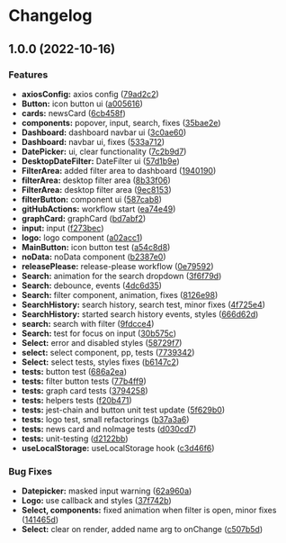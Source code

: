 # Changelog

## 1.0.0 (2022-10-16)


### Features

* **axiosConfig:** axios config ([79ad2c2](https://github.com/leralys/dispatcher-new/commit/79ad2c29c838e1cd8ffa510ac9181d33667061dc))
* **Button:** icon button ui ([a005616](https://github.com/leralys/dispatcher-new/commit/a005616d77c3c143b1cdded35084c9cf6bc29786))
* **cards:** newsCard ([6cb458f](https://github.com/leralys/dispatcher-new/commit/6cb458f47a26cb56a6d588176696141132146517))
* **components:** popover, input, search, fixes ([35bae2e](https://github.com/leralys/dispatcher-new/commit/35bae2edcfbbc883ea832f1cfb1f26b9a9b48a37))
* **Dashboard:** dashboard navbar ui ([3c0ae60](https://github.com/leralys/dispatcher-new/commit/3c0ae60749c0646d67039ee4c8031bd8ace13763))
* **Dashboard:** navbar ui, fixes ([533a712](https://github.com/leralys/dispatcher-new/commit/533a71258554f4ef1d9b2fdab43e09c52f557b26))
* **DatePicker:** ui, clear functionality ([7c2b9d7](https://github.com/leralys/dispatcher-new/commit/7c2b9d757aa9f12c67a17d6e2094c0bfaa3623cb))
* **DesktopDateFilter:** DateFilter ui ([57d1b9e](https://github.com/leralys/dispatcher-new/commit/57d1b9e01d8bef6fea0469cd8fa365b0cbec859d))
* **FilterArea:** added filter area to dashboard ([1940190](https://github.com/leralys/dispatcher-new/commit/1940190dd3ad99dd5a4aeac10cfa80b1c2b04af3))
* **filterArea:** desktop filter area ([8b33f06](https://github.com/leralys/dispatcher-new/commit/8b33f06771a296ec5d18f4bd1cc38570dc9a3bc8))
* **FilterArea:** desktop filter area ([9ec8153](https://github.com/leralys/dispatcher-new/commit/9ec8153204cb576afeaf36949185935c259b99a4))
* **filterButton:** component ui ([587cab8](https://github.com/leralys/dispatcher-new/commit/587cab89e4b9f372a47f91471c8b5c642d2fa28b))
* **gitHubActions:** workflow start ([ea74e49](https://github.com/leralys/dispatcher-new/commit/ea74e49afb1417576d18de5b7bc38a9d516b1575))
* **graphCard:** graphCard ([bd7abf2](https://github.com/leralys/dispatcher-new/commit/bd7abf2d79f6eb521b8cee6624474b6f5be6647e))
* **input:** input ([f273bec](https://github.com/leralys/dispatcher-new/commit/f273bec1e1c9a447226f983f8ae24b88c2a678e4))
* **logo:** logo component ([a02acc1](https://github.com/leralys/dispatcher-new/commit/a02acc135b9a2276abd2d95ec882be0a7a9c6091))
* **MainButton:** icon button test ([a54c8d8](https://github.com/leralys/dispatcher-new/commit/a54c8d88f7ac6e25eca78cd9ddc303717911f94c))
* **noData:** noData component ([b2387e0](https://github.com/leralys/dispatcher-new/commit/b2387e0a78b10628c2c3c13c1d5be3313dbdf4b2))
* **releasePlease:** release-please workflow ([0e79592](https://github.com/leralys/dispatcher-new/commit/0e7959255a22a75a2a8a65a50b165c708f8b2da8))
* **Search:** animation for the search dropdown ([3f6f79d](https://github.com/leralys/dispatcher-new/commit/3f6f79d41e1d68096d597371599330afffd4d349))
* **Search:** debounce, events ([4dc6d35](https://github.com/leralys/dispatcher-new/commit/4dc6d35695734b0700f7c0ca8846aecae0a10d47))
* **Search:** filter component, animation, fixes ([8126e98](https://github.com/leralys/dispatcher-new/commit/8126e987d53a45ca4b2726580f0c9b1fabf2b5f6))
* **SearchHistory:** search history, search test, minor fixes ([4f725e4](https://github.com/leralys/dispatcher-new/commit/4f725e485b9dc7ba19d6348eeb7b01721427736b))
* **SearchHistory:** started search history events, styles ([666d62d](https://github.com/leralys/dispatcher-new/commit/666d62d2a88910d612fdbdf5798c8fef20f4229a))
* **search:** search with filter ([9fdcce4](https://github.com/leralys/dispatcher-new/commit/9fdcce4b2f554ba412bff7cdfcec0d8775a31368))
* **Search:** test for focus on input ([30b575c](https://github.com/leralys/dispatcher-new/commit/30b575c5fb30d5764d8a019fddd59ae7a338ee71))
* **Select:** error and disabled styles ([58729f7](https://github.com/leralys/dispatcher-new/commit/58729f72faa7a08c62b3e0e862bbdfada13817b1))
* **select:** select component, pp, tests ([7739342](https://github.com/leralys/dispatcher-new/commit/77393426f11a11406edcc65ff4066c6cdaacaae2))
* **Select:** select tests, styles fixes ([b6147c2](https://github.com/leralys/dispatcher-new/commit/b6147c22ffa181439aed535faddd186e71c729da))
* **tests:** button test ([686a2ea](https://github.com/leralys/dispatcher-new/commit/686a2eaed2a9232c8085cd067475165f4cca3e32))
* **tests:** filter button tests ([77b4ff9](https://github.com/leralys/dispatcher-new/commit/77b4ff97f2cc25b26ada843b8cca870307dc9504))
* **tests:** graph card tests ([3794258](https://github.com/leralys/dispatcher-new/commit/379425860ce05da60e131eeef7308a8a65ecedac))
* **tests:** helpers tests ([f20b471](https://github.com/leralys/dispatcher-new/commit/f20b47127ec2dbe166e0673bd446b695029fed32))
* **tests:** jest-chain and button unit test update ([5f629b0](https://github.com/leralys/dispatcher-new/commit/5f629b050427b09a1a1478200d7e904ca837b9a9))
* **tests:** logo test, small refactorings ([b37a3a6](https://github.com/leralys/dispatcher-new/commit/b37a3a677a4da4676a6810e5cb4495b25cfb1148))
* **tests:** news card and noImage tests ([d030cd7](https://github.com/leralys/dispatcher-new/commit/d030cd7b54d1af14ac72a14d991b28be4aae9b7b))
* **tests:** unit-testing ([d2122bb](https://github.com/leralys/dispatcher-new/commit/d2122bb761e3e7911638be27e6f35ce3286403e8))
* **useLocalStorage:** useLocalStorage hook ([c3d46f6](https://github.com/leralys/dispatcher-new/commit/c3d46f6e6ee6c6cafe7234f6e8a62d5a4922d849))


### Bug Fixes

* **Datepicker:** masked input warning ([62a960a](https://github.com/leralys/dispatcher-new/commit/62a960a4d22436b784bc2a4f34f36afb725c51e1))
* **Logo:** use callback and styles ([37f742b](https://github.com/leralys/dispatcher-new/commit/37f742b48ef772e647a1f680128460bfbcc5555e))
* **Select, components:** fixed animation when filter is open, minor fixes ([141465d](https://github.com/leralys/dispatcher-new/commit/141465d8ca84aecbe5db763c1bc5d12760e31a94))
* **Select:** clear on render, added name arg to onChange ([c507b5d](https://github.com/leralys/dispatcher-new/commit/c507b5d6d7c2ef780289b7000a60646dd2f78f2b))
